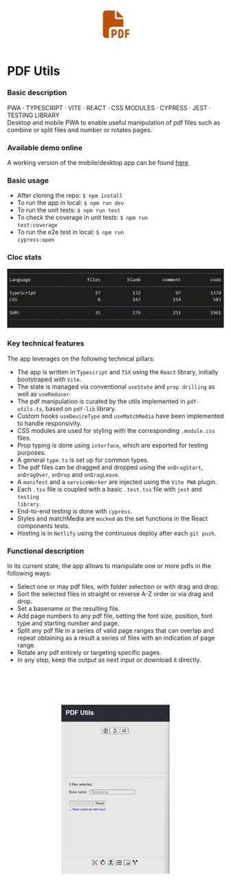 <p align="center">
<img src="https://github.com/c1b3rt00lk1t/pdf-poc/blob/background/images/pdfutils_icon.png?raw=true" width="20%" height="20%" >
</p>

# PDF Utils

### Basic description

PWA · TYPESCRIPT · VITE · REACT · CSS MODULES · CYPRESS · JEST · TESTING LIBRARY  
Desktop and mobile PWA to enable useful manipulation of pdf files such as combine or split files and number or rotates pages.

### Available demo online

A working version of the mobile/desktop app can be found <a href='https://idyllic-capybara-5d7110.netlify.app'>here</a>.

### Basic usage

- After cloning the repo: <code>$ npm install</code>
- To run the app in local: <code>$ npm run dev</code>
- To run the unit tests: <code>$ npm run test</code>
- To check the coverage in unit tests: <code>$ npm run test:coverage</code>
- To run the e2e test in local: <code>$ npm run cypress:open</code>

### Cloc stats

![cloc stats](https://github.com/c1b3rt00lk1t/pdf-poc/blob/background/images/cloc_stats.png?raw=true)

### Key technical features

The app leverages on the following technical pillars:

- The app is written in <code>Typescript</code> and <code>TSX</code> using the <code>React</code> library, initially bootstraped with <code>Vite</code>.
- The state is managed via conventional <code>useState</code> and <code>prop drilling</code> as well as <code>useReducer</code>.
- The pdf manipulation is curated by the utils implemented in <code>pdf-utils.ts</code>, based on <code>pdf-lib</code> library.
- Custom hooks <code>useDeviceType</code> and <code>useMatchMedia</code> have been implemented to handle responsivity.
- CSS modules are used for styling with the corresponding <code>.module.css</code> files.
- Prop typing is done using <code>interface</code>, which are exported for testing purposes.
- A general <code>type.ts</code> is set up for common types.
- The pdf files can be dragged and dropped using the <code>onDragStart</code>, <code>onDragOver</code>, <code>onDrop</code> and <code>onDragLeave</code>.
- A <code>manifest</code> and a <code>serviceWorker</code> are injected using the <code>Vite PWA</code> plugin.
- Each <code>.tsx</code> file is coupled with a basic <code>.test.tsx</code> file with <code>jest</code> and <code>testing library</code>.
- End-to-end testing is done with <code>cypress</code>.
- Styles and matchMedia are <code>mocked</code> as the set functions in the React components tests.
- Hosting is in <code>Netlify</code> using the continuous deploy after each <code>git push</code>.

### Functional description

In its current state, the app allows to manipulate one or more pdfs in the following ways:

- Select one or may pdf files, with folder selection or with drag and drop.
- Sort the selected files in straight or reverse A-Z order or via drag and drop.
- Set a basename or the resulting file.
- Add page numbers to any pdf file, setting the font size, position, font type and starting number and page.
- Split any pdf file in a series of valid page ranges that can overlap and repeat obtaining as a result a series of files with an indication of page range.
- Rotate any pdf entirely or targeting specific pages.
- In any step, keep the output as next input or download it directly.

<br/><br/>
<br/><br/>

<p align="center">
<img src="https://github.com/c1b3rt00lk1t/pdf-poc/blob/background/images/pdfutils_flow.gif?raw=true" width="50%" >
</p>
